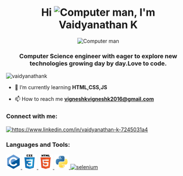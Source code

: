 <h1 align="center">Hi <img src="https://i.pinimg.com/originals/f1/52/01/f15201a799b6198018e0399ad12cf08c.gif" alt="Computer man"  style="width:48px;height:48px;">, I'm Vaidyanathan K</h1>  
<p align="center"><img src="https://rapidapi.com/blog/wp-content/uploads/2017/01/octocat.gif" alt="Computer man"  style="width:100px;height:100px;"></p>

<h3 align="center">Computer Science engineer with eager to explore new technologies growing day by day.Love to code.</h3>


<p align="left"> <img src="https://komarev.com/ghpvc/?username=vaidyanathank&label=Profile%20views&color=0e75b6&style=flat" alt="vaidyanathank" /> </p>

- 🌱 I’m currently learning **HTML,CSS,JS**

- 📫 How to reach me **vigneshkvigneshk2016@gmail.com**

<h3 align="left">Connect with me:</h3>
<p align="left">
<a href="https://linkedin.com/in/https://www.linkedin.com/in/vaidyanathan-k-7245031a4" target="blank"><img align="center" src="https://raw.githubusercontent.com/rahuldkjain/github-profile-readme-generator/master/src/images/icons/Social/linked-in-alt.svg" alt="https://www.linkedin.com/in/vaidyanathan-k-7245031a4" height="30" width="40" /></a>
</p>

<h3 align="left">Languages and Tools:</h3>
<p align="left"> <a href="https://www.cprogramming.com/" target="_blank" rel="noreferrer"> <img src="https://raw.githubusercontent.com/devicons/devicon/master/icons/c/c-original.svg" alt="c" width="40" height="40"/> </a> <a href="https://www.w3schools.com/css/" target="_blank" rel="noreferrer"> <img src="https://raw.githubusercontent.com/devicons/devicon/master/icons/css3/css3-original-wordmark.svg" alt="css3" width="40" height="40"/> </a> <a href="https://www.w3.org/html/" target="_blank" rel="noreferrer"> <img src="https://raw.githubusercontent.com/devicons/devicon/master/icons/html5/html5-original-wordmark.svg" alt="html5" width="40" height="40"/> </a> <a href="https://www.python.org" target="_blank" rel="noreferrer"> <img src="https://raw.githubusercontent.com/devicons/devicon/master/icons/python/python-original.svg" alt="python" width="40" height="40"/> </a> <a href="https://www.selenium.dev" target="_blank" rel="noreferrer"> <img src="https://raw.githubusercontent.com/detain/svg-logos/780f25886640cef088af994181646db2f6b1a3f8/svg/selenium-logo.svg" alt="selenium" width="40" height="40"/> </a> </p>
